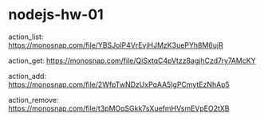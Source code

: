 # nodejs-hw-01

action_list: https://monosnap.com/file/YBSJolP4VrEvjHJMzK3uePYh8M6ujR

action_get: https://monosnap.com/file/QiSxtqC4pVtzz8agjhCzd7ry7AMcKY

action_add: https://monosnap.com/file/2WfpTwNDzUxPqAA5lgPCmytEzNhAp5

action_remove: https://monosnap.com/file/t3pMOqSGkk7sXuefmHVsmEVpEO2tXB
